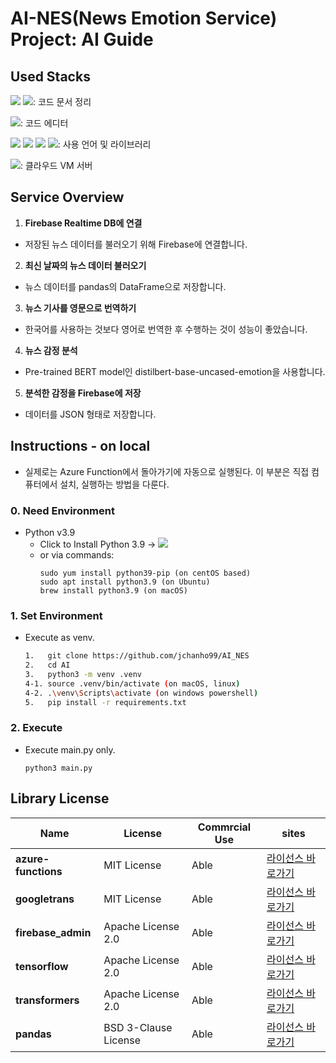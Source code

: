# AI-NES(News Emotion Service) Project: AI Guide


## Used Stacks
<img src="https://img.shields.io/badge/github-181717?style=for-the-badge&logo=github&logoColor=white"> <img src="https://img.shields.io/badge/notion-000000?style=for-the-badge&logo=notion&logoColor=white">: 코드 문서 정리

<img src="https://img.shields.io/badge/VScode-007ACC?style=for-the-badge&logo=visualstudiocode&logoColor=white">: 코드 에디터

<img src="https://img.shields.io/badge/Python-3776AB.svg?&style=for-the-badge&logo=Python&logoColor=white"> <img src="https://img.shields.io/badge/pandas-3776AB?style=for-the-badge&logo=pandas&logoColor=white"> <img src="https://img.shields.io/badge/Tensorflow-FF8C00?style=for-the-badge&logo=Tensorflow&logoColor=white">  <img src="https://img.shields.io/badge/scikit--learn-FF8C00?style=for-the-badge&logo=scikit-learn&logoColor=white">: 사용 언어 및 라이브러리

<img src="https://img.shields.io/badge/azure-61DAFB?style=for-the-badge&logo=azure&logoColor=white">: 클라우드 VM 서버


## Service Overview
1. **Firebase Realtime DB에 연결**
  - 저장된 뉴스 데이터를 불러오기 위해 Firebase에 연결합니다.
2. **최신 날짜의 뉴스 데이터 불러오기**
  - 뉴스 데이터를 pandas의 DataFrame으로 저장합니다.
3. **뉴스 기사를 영문으로 번역하기**
  - 한국어를 사용하는 것보다 영어로 번역한 후 수행하는 것이 성능이 좋았습니다.
4. **뉴스 감정 분석**
  - Pre-trained BERT model인 distilbert-base-uncased-emotion을 사용합니다.
5. **분석한 감정을 Firebase에 저장**
  - 데이터를 JSON 형태로 저장합니다.


## Instructions - on local
- 실제로는 Azure Function에서 돌아가기에 자동으로 실행된다. 이 부분은 직접 컴퓨터에서 설치, 실행하는 방법을 다룬다.
### 0. Need Environment
- Python v3.9
  - Click to Install Python 3.9 -> <a src=https://www.python.org/downloads/release/python-3918><img src="https://img.shields.io/badge/Python-3776AB.svg?&style=for-the-badge&logo=Python&logoColor=white"></a>
  - or via commands:
    ```
    sudo yum install python39-pip (on centOS based)
    sudo apt install python3.9 (on Ubuntu)
    brew install python3.9 (on macOS)
    ```
### 1. Set Environment

- Execute as venv.
  ```bash
  1.   git clone https://github.com/jchanho99/AI_NES
  2.   cd AI
  3.   python3 -m venv .venv
  4-1. source .venv/bin/activate (on macOS, linux)
  4-2. .\venv\Scripts\activate (on windows powershell)
  5.   pip install -r requirements.txt
  ```
### 2. Execute 
- Execute main.py only.
  ```
  python3 main.py
  ```

## Library License
Name | License | Commrcial Use | sites
--- | --- | --- | --- |
**azure-functions** | MIT License | Able | [라이선스 바로가기](https://github.com/Azure/azure-functions-python-library/blob/dev/LICENSE)
**googletrans** | MIT License | Able | [라이선스 바로가기](https://github.com/ssut/py-googletrans/blob/master/LICENSE)
**firebase_admin** | Apache License 2.0 | Able | [라이선스 바로가기](https://github.com/firebase/firebase-admin-python/blob/master/LICENSE)
**tensorflow** | Apache License 2.0 | Able | [라이선스 바로가기](https://github.com/tensorflow/tensorflow/blob/master/LICENSE)
**transformers** | Apache License 2.0 | Able | [라이선스 바로가기](https://github.com/huggingface/transformers/blob/main/LICENSE)
**pandas** | BSD 3-Clause License | Able | [라이선스 바로가기](https://github.com/pandas-dev/pandas/blob/main/LICENSE)
